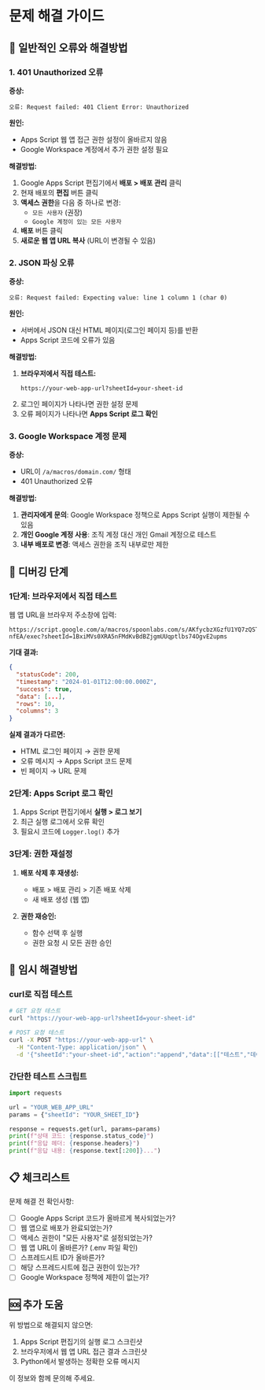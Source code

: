 # 문제 해결 가이드

## 🚨 일반적인 오류와 해결방법

### 1. 401 Unauthorized 오류

**증상:**
```
오류: Request failed: 401 Client Error: Unauthorized
```

**원인:**
- Apps Script 웹 앱 접근 권한 설정이 올바르지 않음
- Google Workspace 계정에서 추가 권한 설정 필요

**해결방법:**
1. Google Apps Script 편집기에서 **배포 > 배포 관리** 클릭
2. 현재 배포의 **편집** 버튼 클릭
3. **액세스 권한**을 다음 중 하나로 변경:
   - `모든 사용자` (권장)
   - `Google 계정이 있는 모든 사용자`
4. **배포** 버튼 클릭
5. **새로운 웹 앱 URL 복사** (URL이 변경될 수 있음)

### 2. JSON 파싱 오류

**증상:**
```
오류: Request failed: Expecting value: line 1 column 1 (char 0)
```

**원인:**
- 서버에서 JSON 대신 HTML 페이지(로그인 페이지 등)를 반환
- Apps Script 코드에 오류가 있음

**해결방법:**
1. **브라우저에서 직접 테스트:**
   ```
   https://your-web-app-url?sheetId=your-sheet-id
   ```
2. 로그인 페이지가 나타나면 권한 설정 문제
3. 오류 페이지가 나타나면 **Apps Script 로그 확인**

### 3. Google Workspace 계정 문제

**증상:**
- URL이 `/a/macros/domain.com/` 형태
- 401 Unauthorized 오류

**해결방법:**
1. **관리자에게 문의**: Google Workspace 정책으로 Apps Script 실행이 제한될 수 있음
2. **개인 Google 계정 사용**: 조직 계정 대신 개인 Gmail 계정으로 테스트
3. **내부 배포로 변경**: 액세스 권한을 조직 내부로만 제한

## 🧪 디버깅 단계

### 1단계: 브라우저에서 직접 테스트

웹 앱 URL을 브라우저 주소창에 입력:
```
https://script.google.com/a/macros/spoonlabs.com/s/AKfycbzXGzfU1YQ7zQSTlHtALBBPvvc9_09zYOT1CWitnLI1PSihbSiok6O3p7dM1kBti-nfEA/exec?sheetId=1BxiMVs0XRA5nFMdKvBdBZjgmUUqptlbs74OgvE2upms
```

**기대 결과:**
```json
{
  "statusCode": 200,
  "timestamp": "2024-01-01T12:00:00.000Z",
  "success": true,
  "data": [...],
  "rows": 10,
  "columns": 3
}
```

**실제 결과가 다르면:**
- HTML 로그인 페이지 → 권한 문제
- 오류 메시지 → Apps Script 코드 문제
- 빈 페이지 → URL 문제

### 2단계: Apps Script 로그 확인

1. Apps Script 편집기에서 **실행 > 로그 보기**
2. 최근 실행 로그에서 오류 확인
3. 필요시 코드에 `Logger.log()` 추가

### 3단계: 권한 재설정

1. **배포 삭제 후 재생성:**
   - 배포 > 배포 관리 > 기존 배포 삭제
   - 새 배포 생성 (웹 앱)

2. **권한 재승인:**
   - 함수 선택 후 실행
   - 권한 요청 시 모든 권한 승인

## 🔧 임시 해결방법

### curl로 직접 테스트

```bash
# GET 요청 테스트
curl "https://your-web-app-url?sheetId=your-sheet-id"

# POST 요청 테스트
curl -X POST "https://your-web-app-url" \
  -H "Content-Type: application/json" \
  -d '{"sheetId":"your-sheet-id","action":"append","data":[["테스트","데이터"]]}'
```

### 간단한 테스트 스크립트

```python
import requests

url = "YOUR_WEB_APP_URL"
params = {"sheetId": "YOUR_SHEET_ID"}

response = requests.get(url, params=params)
print(f"상태 코드: {response.status_code}")
print(f"응답 헤더: {response.headers}")
print(f"응답 내용: {response.text[:200]}...")
```

## 📋 체크리스트

문제 해결 전 확인사항:

- [ ] Google Apps Script 코드가 올바르게 복사되었는가?
- [ ] 웹 앱으로 배포가 완료되었는가?
- [ ] 액세스 권한이 "모든 사용자"로 설정되었는가?
- [ ] 웹 앱 URL이 올바른가? (.env 파일 확인)
- [ ] 스프레드시트 ID가 올바른가?
- [ ] 해당 스프레드시트에 접근 권한이 있는가?
- [ ] Google Workspace 정책에 제한이 없는가?

## 🆘 추가 도움

위 방법으로 해결되지 않으면:
1. Apps Script 편집기의 실행 로그 스크린샷
2. 브라우저에서 웹 앱 URL 접근 결과 스크린샷
3. Python에서 발생하는 정확한 오류 메시지

이 정보와 함께 문의해 주세요.